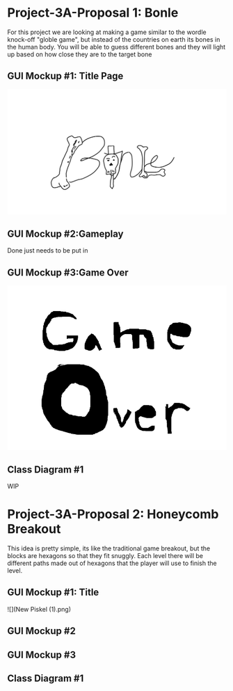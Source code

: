 # Project-3A-Proposal 1: Bonle
  For this project we are looking at making a game similar to the wordle knock-off "globle game", but instead of the countries on earth its bones in the human body.
  You will be able to guess different bones and they will light up based on how close they are to the target bone

## GUI Mockup #1: Title Page
![](Bonle.png)
## GUI Mockup #2:Gameplay
Done just needs to be put in
## GUI Mockup #3:Game Over
![](game_over.ong.png)
## Class Diagram #1
WIP


# Project-3A-Proposal 2: Honeycomb Breakout
  This idea is pretty simple, its like the traditional game breakout, but the blocks are hexagons so that they fit snuggly. Each level there will be different paths
  made out of hexagons that the player will use to finish the level.

## GUI Mockup #1: Title
![](New Piskel (1).png)
## GUI Mockup #2

## GUI Mockup #3

## Class Diagram #1
